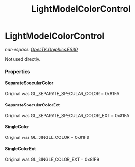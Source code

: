 ﻿---
title: LightModelColorControl
---

# LightModelColorControl
_namespace: [OpenTK.Graphics.ES30](N-OpenTK.Graphics.ES30.html)_

Not used directly.



### Properties

#### SeparateSpecularColor
Original was GL_SEPARATE_SPECULAR_COLOR = 0x81FA
#### SeparateSpecularColorExt
Original was GL_SEPARATE_SPECULAR_COLOR_EXT = 0x81FA
#### SingleColor
Original was GL_SINGLE_COLOR = 0x81F9
#### SingleColorExt
Original was GL_SINGLE_COLOR_EXT = 0x81F9

